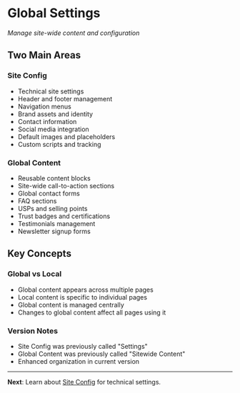 # Global Settings

*Manage site-wide content and configuration*

## Two Main Areas

### Site Config
- Technical site settings
- Header and footer management
- Navigation menus
- Brand assets and identity
- Contact information
- Social media integration
- Default images and placeholders
- Custom scripts and tracking

### Global Content
- Reusable content blocks
- Site-wide call-to-action sections
- Global contact forms
- FAQ sections
- USPs and selling points
- Trust badges and certifications
- Testimonials management
- Newsletter signup forms

## Key Concepts

### Global vs Local
- Global content appears across multiple pages
- Local content is specific to individual pages
- Global content is managed centrally
- Changes to global content affect all pages using it

### Version Notes
- Site Config was previously called "Settings"
- Global Content was previously called "Sitewide Content"
- Enhanced organization in current version

---

**Next**: Learn about [Site Config](site-configuration.md) for technical settings.